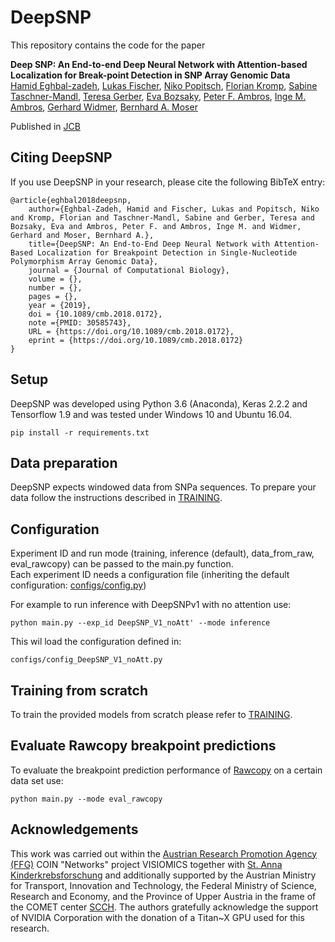 # DeepSNP

This repository contains the code for the paper

**Deep SNP: An End-to-end Deep Neural Network with Attention-based Localization for Break-point Detection in SNP Array Genomic Data**
<br>
[Hamid Eghbal-zadeh](https://www.jku.at/en/institute-of-computational-perception/about-us/people/hamid-eghbal-zadeh/), [Lukas Fischer](https://www.scch.at/en/team/person_id/207), [Niko Popitsch](http://science.ccri.at/contact-us/contact-details/), [Florian Kromp](http://science.ccri.at/contact-us/contact-details/), [Sabine Taschner-Mandl](http://science.ccri.at/contact-us/contact-details/), [Teresa Gerber](http://science.ccri.at/contact-us/contact-details/), [Eva Bozsaky](http://science.ccri.at/contact-us/contact-details/), [Peter F. Ambros](http://science.ccri.at/contact-us/contact-details/), [Inge M. Ambros](http://science.ccri.at/contact-us/contact-details/), [Gerhard Widmer](https://www.jku.at/en/institute-of-computational-perception/about-us/people/gerhard-widmer/), [Bernhard A. Moser](https://www.scch.at/en/team/person_id/90)

Published in [JCB](https://www.liebertpub.com/doi/abs/10.1089/cmb.2018.0172)

## Citing DeepSNP

If you use DeepSNP in your research, please cite the following BibTeX entry:

```
@article{eghbal2018deepsnp,
    author={Eghbal-Zadeh, Hamid and Fischer, Lukas and Popitsch, Niko and Kromp, Florian and Taschner-Mandl, Sabine and Gerber, Teresa and Bozsaky, Eva and Ambros, Peter F. and Ambros, Inge M. and Widmer, Gerhard and Moser, Bernhard A.},
    title={DeepSNP: An End-to-End Deep Neural Network with Attention-Based Localization for Breakpoint Detection in Single-Nucleotide Polymorphism Array Genomic Data},
    journal = {Journal of Computational Biology},
    volume = {},
    number = {},
    pages = {},
    year = {2019},
    doi = {10.1089/cmb.2018.0172},
    note ={PMID: 30585743},
    URL = {https://doi.org/10.1089/cmb.2018.0172},
    eprint = {https://doi.org/10.1089/cmb.2018.0172}
}
```

## Setup
DeepSNP was developed using Python 3.6 (Anaconda), Keras 2.2.2 and Tensorflow 1.9 and was tested under Windows 10 and Ubuntu 16.04.

```
pip install -r requirements.txt
```

## Data preparation
DeepSNP expects windowed data from SNPa sequences. To prepare your data follow the instructions described in [TRAINING](TRAINING.md).

## Configuration
Experiment ID and run mode (training, inference (default), data_from_raw, eval_rawcopy) can be passed to the main.py function.
<br>
Each experiment ID needs a configuration file (inheriting the default configuration: [configs/config.py](configs/config.py)) 

For example to run inference with DeepSNPv1 with no attention use:
```
python main.py --exp_id DeepSNP_V1_noAtt' --mode inference
```
This wil load the configuration defined in: 
```
configs/config_DeepSNP_V1_noAtt.py
```

## Training from scratch
To train the provided models from scratch please refer to [TRAINING](TRAINING.md).

## Evaluate Rawcopy breakpoint predictions
To evaluate the breakpoint prediction performance of [Rawcopy](http://rawcopy.org/) on a certain data set use:
```
python main.py --mode eval_rawcopy
```

## Acknowledgements
This work was carried out within the [Austrian Research Promotion Agency (FFG)](https://www.ffg.at/en) COIN "Networks" project VISIOMICS together with [St. Anna Kinderkrebsforschung](http://science.ccri.at/) and additionally supported by the Austrian Ministry for Transport, Innovation and Technology, the Federal Ministry of Science, Research and Economy, and the Province of Upper Austria in the frame of the COMET center [SCCH](https://www.scch.at/en/news). The authors gratefully acknowledge the support of NVIDIA Corporation with the donation of a Titan~X GPU used for this research.
